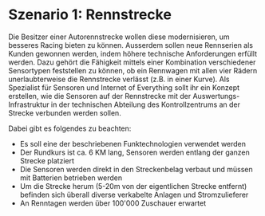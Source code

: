 # Szenario 1: Rennstrecke



Die Besitzer einer Autorennstrecke wollen diese modernisieren, um besseres Racing bieten zu können. Ausserdem sollen neue Rennserien als Kunden gewonnen werden, indem höhere technische Anforderungen erfüllt werden. Dazu gehört die Fähigkeit mittels einer Kombination verschiedener Sensortypen feststellen zu können, ob ein Rennwagen mit allen vier Rädern unerlaubterweise die Rennstrecke verlässt (z.B. in einer Kurve). Als Spezialist für Sensoren und Internet of Everything sollt ihr ein Konzept erstellen, wie die Sensoren auf der Rennstrecke mit der Auswertungs-Infrastruktur in der technischen Abteilung des Kontrollzentrums an der Strecke verbunden werden sollen.

Dabei gibt es folgendes zu beachten:

* Es soll eine der beschriebenen Funktechnologien verwendet werden
* Der Rundkurs ist ca. 6 KM lang, Sensoren werden entlang der ganzen Strecke platziert
* Die Sensoren werden direkt in den Streckenbelag verbaut und müssen mit Batterien betrieben werden
* Um die Strecke herum (5-20m von der eigentlichen Strecke entfernt) befinden sich überall diverse verkabelte Anlagen und Stromzulieferer
* An Renntagen werden über 100'000 Zuschauer erwartet

